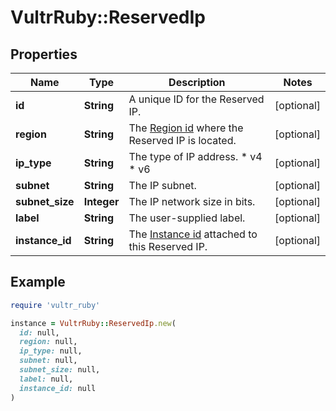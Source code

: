 # VultrRuby::ReservedIp

## Properties

| Name | Type | Description | Notes |
| ---- | ---- | ----------- | ----- |
| **id** | **String** | A unique ID for the Reserved IP. | [optional] |
| **region** | **String** | The [Region id](#operation/list-regions) where the Reserved IP is located. | [optional] |
| **ip_type** | **String** | The type of IP address.  * v4 * v6 | [optional] |
| **subnet** | **String** | The IP subnet. | [optional] |
| **subnet_size** | **Integer** | The IP network size in bits. | [optional] |
| **label** | **String** | The user-supplied label. | [optional] |
| **instance_id** | **String** | The [Instance id](#operation/list-instances) attached to this Reserved IP. | [optional] |

## Example

```ruby
require 'vultr_ruby'

instance = VultrRuby::ReservedIp.new(
  id: null,
  region: null,
  ip_type: null,
  subnet: null,
  subnet_size: null,
  label: null,
  instance_id: null
)
```

